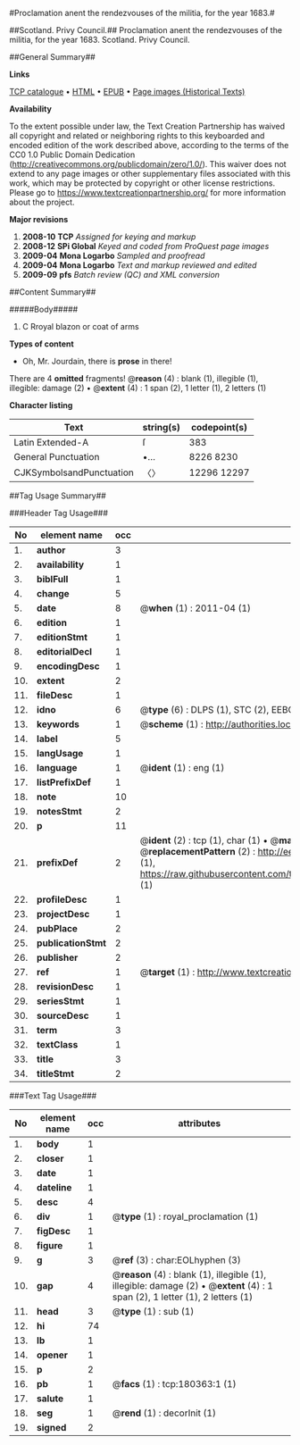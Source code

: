 #Proclamation anent the rendezvouses of the militia, for the year 1683.#

##Scotland. Privy Council.##
Proclamation anent the rendezvouses of the militia, for the year 1683.
Scotland. Privy Council.

##General Summary##

**Links**

[TCP catalogue](http://www.ota.ox.ac.uk/tcp/)  • 
[HTML](http://tei.it.ox.ac.uk/tcp/Texts-HTML/free/B05/B05531.html)  • 
[EPUB](http://tei.it.ox.ac.uk/tcp/Texts-EPUB/free/B05/B05531.epub) • 
[Page images (Historical Texts)](https://historicaltexts.jisc.ac.uk/eebo-53981576e)

**Availability**

To the extent possible under law, the Text Creation Partnership has waived all copyright and related or neighboring rights to this keyboarded and encoded edition of the work described above, according to the terms of the CC0 1.0 Public Domain Dedication (http://creativecommons.org/publicdomain/zero/1.0/). This waiver does not extend to any page images or other supplementary files associated with this work, which may be protected by copyright or other license restrictions. Please go to https://www.textcreationpartnership.org/ for more information about the project.

**Major revisions**

1. __2008-10__ __TCP__ *Assigned for keying and markup*
1. __2008-12__ __SPi Global__ *Keyed and coded from ProQuest page images*
1. __2009-04__ __Mona Logarbo__ *Sampled and proofread*
1. __2009-04__ __Mona Logarbo__ *Text and markup reviewed and edited*
1. __2009-09__ __pfs__ *Batch review (QC) and XML conversion*

##Content Summary##

#####Body#####

1. C Rroyal blazon or coat of arms

**Types of content**

  * Oh, Mr. Jourdain, there is **prose** in there!

There are 4 **omitted** fragments! 
 @__reason__ (4) : blank (1), illegible (1), illegible: damage (2)  •  @__extent__ (4) : 1 span (2), 1 letter (1), 2 letters (1)

**Character listing**


|Text|string(s)|codepoint(s)|
|---|---|---|
|Latin Extended-A|ſ|383|
|General Punctuation|•…|8226 8230|
|CJKSymbolsandPunctuation|〈〉|12296 12297|

##Tag Usage Summary##

###Header Tag Usage###

|No|element name|occ|attributes|
|---|---|---|---|
|1.|__author__|3||
|2.|__availability__|1||
|3.|__biblFull__|1||
|4.|__change__|5||
|5.|__date__|8| @__when__ (1) : 2011-04 (1)|
|6.|__edition__|1||
|7.|__editionStmt__|1||
|8.|__editorialDecl__|1||
|9.|__encodingDesc__|1||
|10.|__extent__|2||
|11.|__fileDesc__|1||
|12.|__idno__|6| @__type__ (6) : DLPS (1), STC (2), EEBO-CITATION (1), OCLC (1), VID (1)|
|13.|__keywords__|1| @__scheme__ (1) : http://authorities.loc.gov/ (1)|
|14.|__label__|5||
|15.|__langUsage__|1||
|16.|__language__|1| @__ident__ (1) : eng (1)|
|17.|__listPrefixDef__|1||
|18.|__note__|10||
|19.|__notesStmt__|2||
|20.|__p__|11||
|21.|__prefixDef__|2| @__ident__ (2) : tcp (1), char (1)  •  @__matchPattern__ (2) : ([0-9\-]+):([0-9IVX]+) (1), (.+) (1)  •  @__replacementPattern__ (2) : http://eebo.chadwyck.com/downloadtiff?vid=$1&page=$2 (1), https://raw.githubusercontent.com/textcreationpartnership/Texts/master/tcpchars.xml#$1 (1)|
|22.|__profileDesc__|1||
|23.|__projectDesc__|1||
|24.|__pubPlace__|2||
|25.|__publicationStmt__|2||
|26.|__publisher__|2||
|27.|__ref__|1| @__target__ (1) : http://www.textcreationpartnership.org/docs/. (1)|
|28.|__revisionDesc__|1||
|29.|__seriesStmt__|1||
|30.|__sourceDesc__|1||
|31.|__term__|3||
|32.|__textClass__|1||
|33.|__title__|3||
|34.|__titleStmt__|2||


###Text Tag Usage###

|No|element name|occ|attributes|
|---|---|---|---|
|1.|__body__|1||
|2.|__closer__|1||
|3.|__date__|1||
|4.|__dateline__|1||
|5.|__desc__|4||
|6.|__div__|1| @__type__ (1) : royal_proclamation (1)|
|7.|__figDesc__|1||
|8.|__figure__|1||
|9.|__g__|3| @__ref__ (3) : char:EOLhyphen (3)|
|10.|__gap__|4| @__reason__ (4) : blank (1), illegible (1), illegible: damage (2)  •  @__extent__ (4) : 1 span (2), 1 letter (1), 2 letters (1)|
|11.|__head__|3| @__type__ (1) : sub (1)|
|12.|__hi__|74||
|13.|__lb__|1||
|14.|__opener__|1||
|15.|__p__|2||
|16.|__pb__|1| @__facs__ (1) : tcp:180363:1 (1)|
|17.|__salute__|1||
|18.|__seg__|1| @__rend__ (1) : decorInit (1)|
|19.|__signed__|2||
